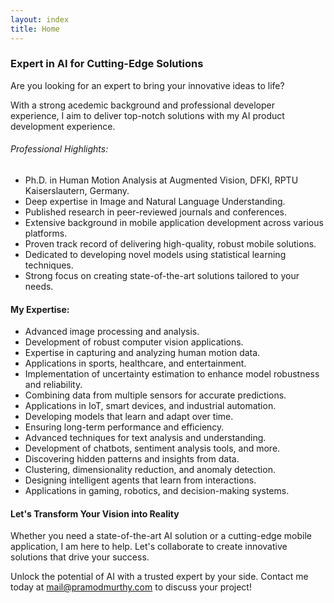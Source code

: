 ```yaml
---
layout: index
title: Home
---
```



### Expert in AI  for Cutting-Edge Solutions

Are you looking for an expert to bring your innovative ideas to life? 

With a strong acedemic background and professional developer experience, I aim to deliver top-notch solutions with my AI product development experience.

###### Professional Highlights: 
- Ph.D. in Human Motion Analysis at Augmented Vision, DFKI, RPTU Kaiserslautern, Germany.
- Deep expertise in Image and Natural Language Understanding.
- Published research in peer-reviewed journals and conferences.
- Extensive background in mobile application development across various platforms.
- Proven track record of delivering high-quality, robust mobile solutions.
- Dedicated to developing novel models using statistical learning techniques.
- Strong focus on creating state-of-the-art solutions tailored to your needs.

#### My Expertise:
- Advanced image processing and analysis.
- Development of robust computer vision applications.
- Expertise in capturing and analyzing human motion data.
- Applications in sports, healthcare, and entertainment.
- Implementation of uncertainty estimation to enhance model robustness and reliability.
- Combining data from multiple sensors for accurate predictions.
- Applications in IoT, smart devices, and industrial automation.
- Developing models that learn and adapt over time.
- Ensuring long-term performance and efficiency.
- Advanced techniques for text analysis and understanding.
- Development of chatbots, sentiment analysis tools, and more.
- Discovering hidden patterns and insights from data.
- Clustering, dimensionality reduction, and anomaly detection.
- Designing intelligent agents that learn from interactions.
- Applications in gaming, robotics, and decision-making systems.

#### Let's Transform Your Vision into Reality

Whether you need a state-of-the-art AI solution or a cutting-edge mobile application, I am here to help. Let's collaborate to create innovative solutions that drive your success.

Unlock the potential of AI with a trusted expert by your side. Contact me today at [mail@pramodmurthy.com](mailto:mail@pramodmurthy.com) to discuss your project!


